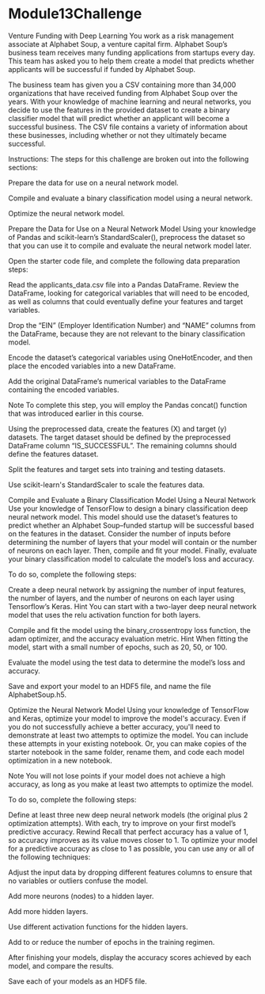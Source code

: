 # Module13Challenge

Venture Funding with Deep Learning
You work as a risk management associate at Alphabet Soup, a venture capital firm. Alphabet Soup’s business team receives many funding applications from startups every day. This team has asked you to help them create a model that predicts whether applicants will be successful if funded by Alphabet Soup.

The business team has given you a CSV containing more than 34,000 organizations that have received funding from Alphabet Soup over the years. With your knowledge of machine learning and neural networks, you decide to use the features in the provided dataset to create a binary classifier model that will predict whether an applicant will become a successful business. The CSV file contains a variety of information about these businesses, including whether or not they ultimately became successful.

Instructions:
The steps for this challenge are broken out into the following sections:

Prepare the data for use on a neural network model.

Compile and evaluate a binary classification model using a neural network.

Optimize the neural network model.

Prepare the Data for Use on a Neural Network Model
Using your knowledge of Pandas and scikit-learn’s StandardScaler(), preprocess the dataset so that you can use it to compile and evaluate the neural network model later.

Open the starter code file, and complete the following data preparation steps:

Read the applicants_data.csv file into a Pandas DataFrame. Review the DataFrame, looking for categorical variables that will need to be encoded, as well as columns that could eventually define your features and target variables.

Drop the “EIN” (Employer Identification Number) and “NAME” columns from the DataFrame, because they are not relevant to the binary classification model.

Encode the dataset’s categorical variables using OneHotEncoder, and then place the encoded variables into a new DataFrame.

Add the original DataFrame’s numerical variables to the DataFrame containing the encoded variables.

Note To complete this step, you will employ the Pandas concat() function that was introduced earlier in this course.

Using the preprocessed data, create the features (X) and target (y) datasets. The target dataset should be defined by the preprocessed DataFrame column “IS_SUCCESSFUL”. The remaining columns should define the features dataset.

Split the features and target sets into training and testing datasets.

Use scikit-learn's StandardScaler to scale the features data.

Compile and Evaluate a Binary Classification Model Using a Neural Network
Use your knowledge of TensorFlow to design a binary classification deep neural network model. This model should use the dataset’s features to predict whether an Alphabet Soup–funded startup will be successful based on the features in the dataset. Consider the number of inputs before determining the number of layers that your model will contain or the number of neurons on each layer. Then, compile and fit your model. Finally, evaluate your binary classification model to calculate the model’s loss and accuracy.

To do so, complete the following steps:

Create a deep neural network by assigning the number of input features, the number of layers, and the number of neurons on each layer using Tensorflow’s Keras.
Hint You can start with a two-layer deep neural network model that uses the relu activation function for both layers.

Compile and fit the model using the binary_crossentropy loss function, the adam optimizer, and the accuracy evaluation metric.
Hint When fitting the model, start with a small number of epochs, such as 20, 50, or 100.

Evaluate the model using the test data to determine the model’s loss and accuracy.

Save and export your model to an HDF5 file, and name the file AlphabetSoup.h5.

Optimize the Neural Network Model
Using your knowledge of TensorFlow and Keras, optimize your model to improve the model's accuracy. Even if you do not successfully achieve a better accuracy, you'll need to demonstrate at least two attempts to optimize the model. You can include these attempts in your existing notebook. Or, you can make copies of the starter notebook in the same folder, rename them, and code each model optimization in a new notebook.

Note You will not lose points if your model does not achieve a high accuracy, as long as you make at least two attempts to optimize the model.

To do so, complete the following steps:

Define at least three new deep neural network models (the original plus 2 optimization attempts). With each, try to improve on your first model’s predictive accuracy.
Rewind Recall that perfect accuracy has a value of 1, so accuracy improves as its value moves closer to 1. To optimize your model for a predictive accuracy as close to 1 as possible, you can use any or all of the following techniques:

Adjust the input data by dropping different features columns to ensure that no variables or outliers confuse the model.

Add more neurons (nodes) to a hidden layer.

Add more hidden layers.

Use different activation functions for the hidden layers.

Add to or reduce the number of epochs in the training regimen.

After finishing your models, display the accuracy scores achieved by each model, and compare the results.

Save each of your models as an HDF5 file.
